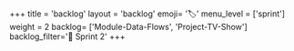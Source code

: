 +++
title = 'backlog'
layout = 'backlog'
emoji= '🏷️'
menu_level = ['sprint']
weight = 2
backlog= ['Module-Data-Flows', 'Project-TV-Show']
backlog_filter='📅 Sprint 2'
+++
